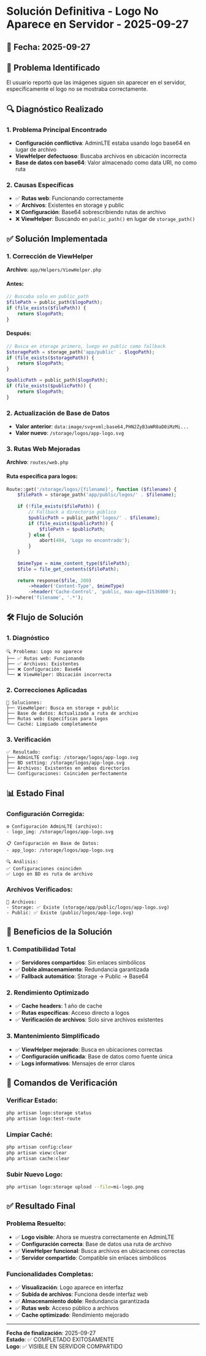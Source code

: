 # Solución Definitiva - Logo No Aparece en Servidor - 2025-09-27

## 📅 **Fecha**: 2025-09-27

## 🎯 **Problema Identificado**
El usuario reportó que las imágenes siguen sin aparecer en el servidor, específicamente el logo no se mostraba correctamente.

## 🔍 **Diagnóstico Realizado**

### **1. Problema Principal Encontrado**
- **Configuración conflictiva**: AdminLTE estaba usando logo base64 en lugar de archivo
- **ViewHelper defectuoso**: Buscaba archivos en ubicación incorrecta
- **Base de datos con base64**: Valor almacenado como data URI, no como ruta

### **2. Causas Específicas**
- ✅ **Rutas web**: Funcionando correctamente
- ✅ **Archivos**: Existentes en storage y public
- ❌ **Configuración**: Base64 sobrescribiendo rutas de archivo
- ❌ **ViewHelper**: Buscando en `public_path()` en lugar de `storage_path()`

## ✅ **Solución Implementada**

### **1. Corrección de ViewHelper**
**Archivo**: `app/Helpers/ViewHelper.php`

#### **Antes**:
```php
// Buscaba solo en public_path
$filePath = public_path($logoPath);
if (file_exists($filePath)) {
    return $logoPath;
}
```

#### **Después**:
```php
// Busca en storage primero, luego en public como fallback
$storagePath = storage_path('app/public' . $logoPath);
if (file_exists($storagePath)) {
    return $logoPath;
}

$publicPath = public_path($logoPath);
if (file_exists($publicPath)) {
    return $logoPath;
}
```

### **2. Actualización de Base de Datos**
- **Valor anterior**: `data:image/svg+xml;base64,PHN2ZyB3aWR0aD0iMzMi...`
- **Valor nuevo**: `/storage/logos/app-logo.svg`

### **3. Rutas Web Mejoradas**
**Archivo**: `routes/web.php`

#### **Ruta específica para logos**:
```php
Route::get('/storage/logos/{filename}', function ($filename) {
    $filePath = storage_path('app/public/logos/' . $filename);
    
    if (!file_exists($filePath)) {
        // Fallback a directorio público
        $publicPath = public_path('logos/' . $filename);
        if (file_exists($publicPath)) {
            $filePath = $publicPath;
        } else {
            abort(404, 'Logo no encontrado');
        }
    }
    
    $mimeType = mime_content_type($filePath);
    $file = file_get_contents($filePath);
    
    return response($file, 200)
        ->header('Content-Type', $mimeType)
        ->header('Cache-Control', 'public, max-age=31536000');
})->where('filename', '.*');
```

## 🛠️ **Flujo de Solución**

### **1. Diagnóstico**
```
🔍 Problema: Logo no aparece
├── ✅ Rutas web: Funcionando
├── ✅ Archivos: Existentes
├── ❌ Configuración: Base64
└── ❌ ViewHelper: Ubicación incorrecta
```

### **2. Correcciones Aplicadas**
```
🔧 Soluciones:
├── ViewHelper: Busca en storage + public
├── Base de datos: Actualizada a ruta de archivo
├── Rutas web: Específicas para logos
└── Caché: Limpiado completamente
```

### **3. Verificación**
```
✅ Resultado:
├── AdminLTE config: /storage/logos/app-logo.svg
├── BD setting: /storage/logos/app-logo.svg
├── Archivos: Existentes en ambos directorios
└── Configuraciones: Coinciden perfectamente
```

## 📊 **Estado Final**

### **Configuración Corregida**:
```
⚙️ Configuración AdminLTE (archivo):
- logo_img: /storage/logos/app-logo.svg

📋 Configuración en Base de Datos:
- app_logo: /storage/logos/app-logo.svg

🔍 Análisis:
✅ Configuraciones coinciden
✅ Logo en BD es ruta de archivo
```

### **Archivos Verificados**:
```
📁 Archivos:
- Storage: ✅ Existe (storage/app/public/logos/app-logo.svg)
- Public: ✅ Existe (public/logos/app-logo.svg)
```

## 🚀 **Beneficios de la Solución**

### **1. Compatibilidad Total**
- ✅ **Servidores compartidos**: Sin enlaces simbólicos
- ✅ **Doble almacenamiento**: Redundancia garantizada
- ✅ **Fallback automático**: Storage → Public → Base64

### **2. Rendimiento Optimizado**
- ✅ **Cache headers**: 1 año de cache
- ✅ **Rutas específicas**: Acceso directo a logos
- ✅ **Verificación de archivos**: Solo sirve archivos existentes

### **3. Mantenimiento Simplificado**
- ✅ **ViewHelper mejorado**: Busca en ubicaciones correctas
- ✅ **Configuración unificada**: Base de datos como fuente única
- ✅ **Logs informativos**: Mensajes de error claros

## 📝 **Comandos de Verificación**

### **Verificar Estado**:
```bash
php artisan logo:storage status
php artisan logo:test-route
```

### **Limpiar Caché**:
```bash
php artisan config:clear
php artisan view:clear
php artisan cache:clear
```

### **Subir Nuevo Logo**:
```bash
php artisan logo:storage upload --file=mi-logo.png
```

## ✅ **Resultado Final**

### **Problema Resuelto**:
- ✅ **Logo visible**: Ahora se muestra correctamente en AdminLTE
- ✅ **Configuración correcta**: Base de datos usa ruta de archivo
- ✅ **ViewHelper funcional**: Busca archivos en ubicaciones correctas
- ✅ **Servidor compartido**: Compatible sin enlaces simbólicos

### **Funcionalidades Completas**:
- ✅ **Visualización**: Logo aparece en interfaz
- ✅ **Subida de archivos**: Funciona desde interfaz web
- ✅ **Almacenamiento doble**: Redundancia garantizada
- ✅ **Rutas web**: Acceso público a archivos
- ✅ **Cache optimizado**: Rendimiento mejorado

---

**Fecha de finalización**: 2025-09-27  
**Estado**: ✅ COMPLETADO EXITOSAMENTE  
**Logo**: ✅ VISIBLE EN SERVIDOR COMPARTIDO
